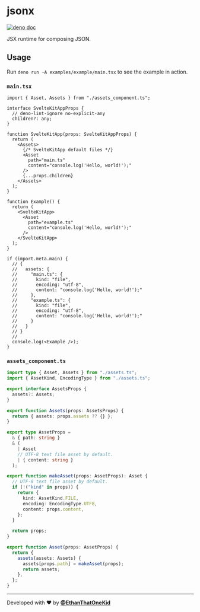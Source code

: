 # jsonx

[![deno doc](https://doc.deno.land/badge.svg)](https://deno.land/x/jsonx)

JSX runtime for composing JSON.

## Usage

Run `deno run -A examples/example/main.tsx` to see the example in action.

### `main.tsx`

```tsx
import { Asset, Assets } from "./assets_component.ts";

interface SvelteKitAppProps {
  // deno-lint-ignore no-explicit-any
  children?: any;
}

function SvelteKitApp(props: SvelteKitAppProps) {
  return (
    <Assets>
      {/* SvelteKitApp default files */}
      <Asset
        path="main.ts"
        content="console.log('Hello, world!');"
      />
      {...props.children}
    </Assets>
  );
}

function Example() {
  return (
    <SvelteKitApp>
      <Asset
        path="example.ts"
        content="console.log('Hello, world!');"
      />
    </SvelteKitApp>
  );
}

if (import.meta.main) {
  // {
  //   assets: {
  //     "main.ts": {
  //       kind: "file",
  //       encoding: "utf-8",
  //       content: "console.log('Hello, world!');"
  //     },
  //     "example.ts": {
  //       kind: "file",
  //       encoding: "utf-8",
  //       content: "console.log('Hello, world!');"
  //     }
  //   }
  // }
  //
  console.log(<Example />);
}
```

### `assets_component.ts`

```ts
import type { Asset, Assets } from "./assets.ts";
import { AssetKind, EncodingType } from "./assets.ts";

export interface AssetsProps {
  assets?: Assets;
}

export function Assets(props: AssetsProps) {
  return { assets: props.assets ?? {} };
}

export type AssetProps =
  & { path: string }
  & (
    | Asset
    // UTF-8 text file asset by default.
    | { content: string }
  );

export function makeAsset(props: AssetProps): Asset {
  // UTF-8 text file asset by default.
  if (!("kind" in props)) {
    return {
      kind: AssetKind.FILE,
      encoding: EncodingType.UTF8,
      content: props.content,
    };
  }

  return props;
}

export function Asset(props: AssetProps) {
  return {
    assets(assets: Assets) {
      assets[props.path] = makeAsset(props);
      return assets;
    },
  };
}
```

---

Developed with ❤️ by [**@EthanThatOneKid**](https://etok.codes/)
